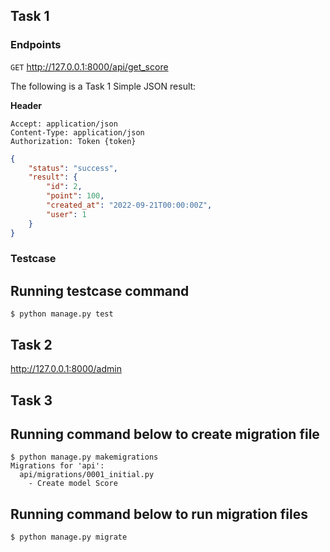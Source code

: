 ## Task 1

### Endpoints
<code>GET</code> http://127.0.0.1:8000/api/get_score

The following is a Task 1 Simple JSON result:

**Header**

	Accept: application/json
	Content-Type: application/json
	Authorization: Token {token}

```JSON
{
    "status": "success",
    "result": {
        "id": 2,
        "point": 100,
        "created_at": "2022-09-21T00:00:00Z",
        "user": 1
    }
}
```

### Testcase

Running testcase command
--------------------------

```
$ python manage.py test
```

## Task 2
http://127.0.0.1:8000/admin

## Task 3

Running command below to create migration file
--------------------------

```
$ python manage.py makemigrations
Migrations for 'api':
  api/migrations/0001_initial.py
    - Create model Score
```

Running command below to run migration files
--------------------------

```
$ python manage.py migrate
```